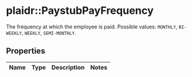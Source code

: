 # plaidr::PaystubPayFrequency

The frequency at which the employee is paid. Possible values: `MONTHLY`, `BI-WEEKLY`, `WEEKLY`, `SEMI-MONTHLY`.

## Properties
Name | Type | Description | Notes
------------ | ------------- | ------------- | -------------



